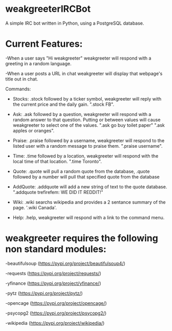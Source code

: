 # weakgreeterIRCBot

A simple IRC bot written in Python, using a PostgreSQL database.

# Current Features:

-When a user says "Hi weakgreeter" weakgreeter will respond with a greeting in a random language.

-When a user posts a URL in chat weakgreeter will display that webpage's title out in chat.


Commands:

- Stocks: .stock followed by a ticker symbol, weakgreeter will reply with the current price and the daily gain. ".stock FB".

- Ask: .ask followed by a question, weakgreeter will respond with a random answer to that question. Putting or between values will cause weakgreeter to select one of the values. ".ask go buy toilet paper" ".ask apples or oranges".

- Praise: .praise followed by a username, weakgreeter will respond to the listed user with a random message to praise them. ".praise username".

- Time: .time followed by a location, weakgreeter will respond with the local time of that location. ".time Toronto".

- Quote: .quote will pull a random quote from the database, .quote followed by a number will pull that specified quote from the database

- AddQuote: .addquote will add a new string of text to the quote database. ".addquote trefirefem: WE DID IT REDDIT!"

- Wiki: .wiki searchs wikipedia and provides a 2 sentance summary of the page. '.wiki Canada'.

- Help: .help, weakgreeter will respond with a link to the command menu.

# weakgreeter requires the following non standard modules:

-beautifulsoup (https://pypi.org/project/beautifulsoup4/) 

-requests (https://pypi.org/project/requests/)

-yfinance (https://pypi.org/project/yfinance/)

-pytz (https://pypi.org/project/pytz/)

-opencage (https://pypi.org/project/opencage/)

-psycopg2 (https://pypi.org/project/psycopg2/)

-wikipedia (https://pypi.org/project/wikipedia/)
